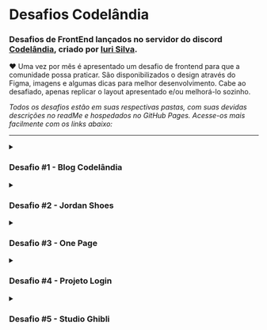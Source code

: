 # Desafios Codelândia

### Desafios de FrontEnd lançados no servidor do discord [Codelândia](https://discord.gg/79qyJwdsGk), criado por [Iuri Silva](https://www.linkedin.com/in/iuricode/?originalSubdomain=br). 

♥ Uma vez por mês é apresentado um desafio de frontend para que a comunidade possa praticar. São disponibilizados o design através do Figma, imagens e algumas dicas para melhor desenvolvimento. Cabe ao desafiado, apenas replicar o layout apresentado e/ou melhorá-lo sozinho.

*Todos os desafios estão em suas respectivas pastas, com suas devidas descrições no readMe e hospedados no GitHub Pages. Acesse-os mais facilmente com os links abaixo:*

<hr>

<details>
<summary>

### Desafio #1 - Blog Codelândia 

</summary>

### • [Deploy](https://geovanaborba.github.io/Codelandia-desafios/Desafio-1/)

### • [Repositório](https://github.com/geovanaborba/Codelandia-desafios/tree/main/Desafio-1)

<img src="./Desafio-1/src/assets/img/resultado_desafio1.gif">

</details>

<details>

<summary>

### Desafio #2 - Jordan Shoes

</summary>

### • [Deploy](https://geovanaborba.github.io/Codelandia-desafios/Desafio-2/)

### • [Repositório](https://github.com/geovanaborba/Codelandia-desafios/tree/main/Desafio-2)

<img src="./Desafio-2/assets/img/resultado_desafio2.gif">

</details>

<details>

<summary>

### Desafio #3 - One Page

</summary>

### • [Deploy](https://geovanaborba.github.io/Codelandia-desafios/Desafio-3/)

### • [Repositório](https://github.com/geovanaborba/Codelandia-desafios/tree/main/Desafio-3)

<img src="./Desafio-3/assets/img/resultado_desafio3.gif">

</details>

<details>

<summary>

### Desafio #4 - Projeto Login

</summary>

### • [Deploy](https://geovanaborba.github.io/Codelandia-desafios/Desafio-4/)

### • [Repositório](https://github.com/geovanaborba/Codelandia-desafios/tree/main/Desafio-4)

<img src="./Desafio-4/assets/img/resultado_desafio4.gif">

</details>

<details>

<summary>

### Desafio #5 - Studio Ghibli 

</summary>

### • [Deploy](https://geovanaborba.github.io/Codelandia-desafios/Desafio-5/)

### • [Repositório](https://github.com/geovanaborba/Codelandia-desafios/tree/main/Desafio-5)

<img src="./Desafio-5/assets/img/resultado_desafio5.gif">

</details>